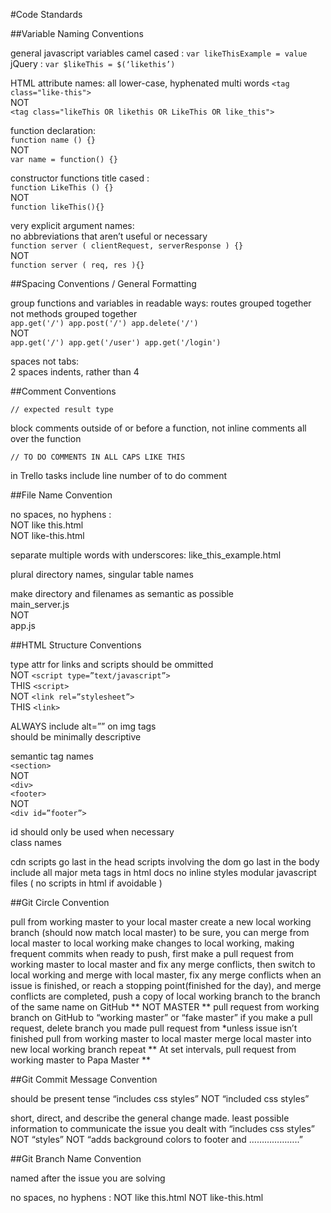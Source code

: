 #Code Standards

##Variable Naming Conventions

general javascript variables camel cased : `var likeThisExample = value`  
jQuery : `var $likeThis = $(‘likethis’)`  

HTML attribute names: all lower-case, hyphenated multi words
    `<tag class="like-this">`  
    NOT  
    `<tag class="likeThis OR likethis OR LikeThis OR like_this">`  

function declaration:  
    `function name () {}`  
    NOT  
    `var name = function() {}`  

constructor functions title cased :  
    `function LikeThis () {}`  
    NOT  
    `function likeThis(){}`  

very explicit argument names:  
    no abbreviations that aren’t useful or necessary  
    `function server ( clientRequest, serverResponse ) {}`  
    NOT  
    `function server ( req, res ){}`  

##Spacing Conventions / General Formatting

group functions and variables in readable ways: routes grouped together not methods grouped together  
    `app.get('/')
    app.post('/')
    app.delete('/')
    `  
    NOT  
    `app.get('/')
    app.get('/user')
    app.get('/login')
    `

spaces not tabs:  
    2 spaces indents, rather than 4  

##Comment Conventions

`// expected result type`  

block comments outside of or before a function, not inline comments all  over the function  

`// TO DO COMMENTS IN ALL CAPS LIKE THIS`  

in Trello tasks include line number of to do comment  



##File Name Convention

no spaces, no hyphens :   
    NOT like this.html   
    NOT like-this.html  

separate multiple words with underscores: like_this_example.html  

plural directory names, singular table names  

make directory and filenames as semantic as possible   
    main_server.js  
    NOT  
    app.js  

##HTML Structure Conventions

type attr for links and scripts should be ommitted  
    NOT ```<script type=”text/javascript”>```  
    THIS ```<script>```  
    NOT ```<link rel=”stylesheet”>```  
    THIS ```<link>```  

ALWAYS include alt=”” on img tags  
    should be minimally descriptive  

semantic tag names  
    `<section>`  
    NOT  
    `<div>`  
    `<footer>`  
    NOT   
    `<div id=”footer”>`  

id should only be used when necessary  
class names   

cdn scripts go last in the head
scripts involving the dom go last in the body
 include all major meta tags in html docs
no inline styles
modular javascript files ( no scripts in html if avoidable )

##Git Circle Convention

pull from working master to your local master
create a new local working branch (should now match local master)
to be sure, you can merge from local master to local working
make changes to local working, making frequent commits
when ready to push, first make a pull request from working master to local master and fix any merge conflicts, then switch to local working and merge with local master, fix any merge conflicts
when an issue is finished, or reach a stopping point(finished for the day), and merge conflicts are completed, push a copy of local working branch to the branch of the same name on GitHub ** NOT MASTER ** 
pull request from working branch on GitHub to “working master” or “fake master”
if you make a pull request, delete branch you made pull request from *unless issue isn’t finished
pull from working master to local master
merge local master into new local working branch 
repeat
** At set intervals, pull request from working master to Papa Master **

##Git Commit Message Convention

should be present tense
    “includes css styles”
    NOT
    “included css styles”

short, direct, and describe the general change made. least possible information to communicate the issue you dealt with
    “includes css styles”
    NOT
    “styles”
    NOT
    “adds background colors to footer and ………………..”

##Git Branch Name Convention

named after the issue you are solving
    
no spaces, no hyphens : 
NOT like this.html 
NOT like-this.html
